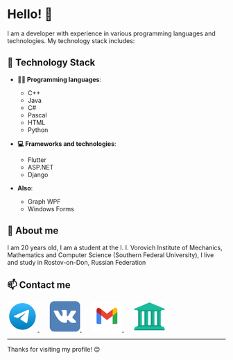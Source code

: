 # Hello! 👋

I am a developer with experience in various programming languages and technologies. My technology stack includes:
## 🚀 Technology Stack

- **👨‍💻 Programming languages**:
  - C++
  - Java
  - C#
  - Pascal
  - HTML
  - Python

- **💻 Frameworks and technologies**:
  - Flutter
  - ASP.NET
  - Django

- **Also**:
  - Graph WPF
  - Windows Forms
    
## 🌟 About me

I am 20 years old, I am a student at the I. I. Vorovich Institute of Mechanics, Mathematics and Computer Science (Southern Federal University), I live and study in Rostov-on-Don, Russian Federation
## 📫 Contact me

<a href="https://t.me/tommyhellatriggery">
    <img src="telegram-svgrepo-com.svg" alt="Telegram" width="70" height="70">
</a> &nbsp; &nbsp; &nbsp; 
<a href="https://vk.com/just_hug_mee">
    <img src="vk-svgrepo-com (1).svg" alt="Vkontakte" width="70" height="70">
</a> &nbsp; &nbsp; &nbsp; 
<a href="mailto:egorkulishov69@gmail.com">
    <img src="gmail-svgrepo-com.svg" alt="Gmail" width="70" height="70">
</a> &nbsp; &nbsp; &nbsp; 
<a href="mailto:ekuishov@sfedu.ru">
    <img src="institution-svgrepo-com.svg" alt="SFEDU" width="70" height="70">
</a>

---

Thanks for visiting my profile! 😊
